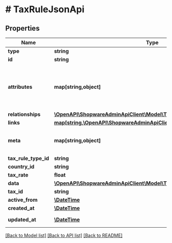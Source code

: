 # # TaxRuleJsonApi

## Properties

Name | Type | Description | Notes
------------ | ------------- | ------------- | -------------
**type** | **string** |  |
**id** | **string** |  |
**attributes** | **map[string,object]** | Members of the attributes object (\&quot;attributes\&quot;) represent information about the resource object in which it&#39;s defined. | [optional]
**relationships** | [**\OpenAPI\ShopwareAdminApiClient\Model\TaxRuleJsonApiAllOfRelationships**](TaxRuleJsonApiAllOfRelationships.md) |  | [optional]
**links** | [**map[string,\OpenAPI\ShopwareAdminApiClient\Model\Link]**](Link.md) |  | [optional]
**meta** | **map[string,object]** | Non-standard meta-information that can not be represented as an attribute or relationship. | [optional]
**tax_rule_type_id** | **string** |  |
**country_id** | **string** |  |
**tax_rate** | **float** |  |
**data** | [**\OpenAPI\ShopwareAdminApiClient\Model\TaxRuleJsonApiAllOfData**](TaxRuleJsonApiAllOfData.md) |  | [optional]
**tax_id** | **string** |  |
**active_from** | [**\DateTime**](\DateTime.md) |  | [optional]
**created_at** | [**\DateTime**](\DateTime.md) |  | [readonly]
**updated_at** | [**\DateTime**](\DateTime.md) |  | [optional] [readonly]

[[Back to Model list]](../../README.md#models) [[Back to API list]](../../README.md#endpoints) [[Back to README]](../../README.md)
